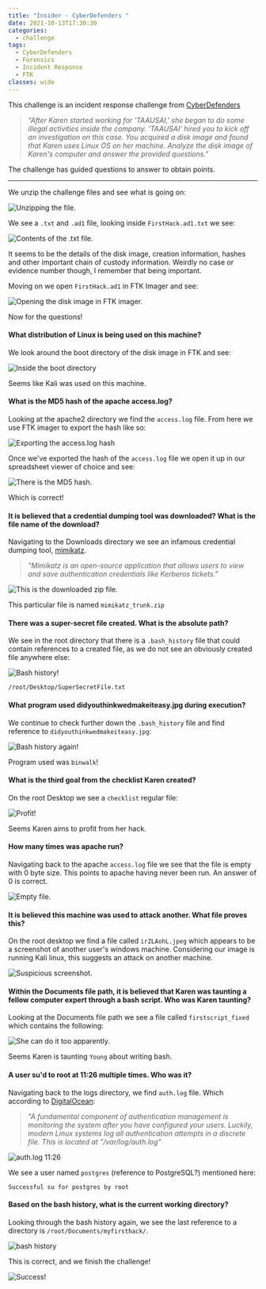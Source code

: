 ```yaml
---
title: "Insider - CyberDefenders "
date: 2021-10-13T17:30:30
categories:
  - challenge
tags:
  - CyberDefenders
  - Forensics
  - Incident Response
  - FTK
classes: wide
---
```

This challenge is an incident response challenge from [CyberDefenders](https://cyberdefenders.org/labs/64)

>*"After Karen started working for 'TAAUSAI,' she began to do some illegal activities inside the company. 'TAAUSAI' hired you to kick off an investigation on this case.
You acquired a disk image and found that Karen uses Linux OS on her machine. Analyze the disk image of Karen's computer and answer the provided questions."*

The challenge has guided questions to answer to obtain points.

---

We unzip the challenge files and see what is going on:

<img src="/assets/images/insider/ins1.PNG" alt="Unzipping the file.">

We see a `.txt` and `.ad1` file, looking inside `FirstHack.ad1.txt` we see:

<img src="/assets/images/insider/ins2.PNG" alt="Contents of the .txt file.">

It seems to be the details of the disk image, creation information, hashes and other important chain of custody information. 
Weirdly no case or evidence number though, I remember that being important. 

Moving on we open `FirstHack.ad1` in FTK Imager and see:

<img src="/assets/images/insider/ins3.PNG" alt="Opening the disk image in FTK imager.">


Now for the questions!

<h4>What distribution of Linux is being used on this machine?</h4>

We look around the boot directory of the disk image in FTK and see:

<img src="/assets/images/insider/ins4.PNG" alt="Inside the boot directory">

Seems like Kali was used on this machine.

<h4>What is the MD5 hash of the apache access.log?</h4>

Looking at the apache2 directory we find the `access.log` file. From here we use FTK imager to export the hash like so:

<img src="/assets/images/insider/ins6.PNG" alt="Exporting the access.log hash">

Once we've exported the hash of the `access.log` file we open it up in our spreadsheet viewer of choice and see:

<img src="/assets/images/insider/ins7.PNG" alt="There is the MD5 hash.">

Which is correct!

<h4>It is believed that a credential dumping tool was downloaded? What is the file name of the download?</h4>

Navigating to the Downloads directory we see an infamous credential dumping tool, [mimikatz](https://www.varonis.com/blog/what-is-mimikatz/).

>*"Mimikatz is an open-source application that allows users to view and save authentication credentials like Kerberos tickets."*

<img src="/assets/images/insider/ins8.PNG" alt="This is the downloaded zip file.">

This particular file is named `mimikatz_trunk.zip`

<h4>There was a super-secret file created. What is the absolute path?</h4>

We see in the root directory that there is a `.bash_history` file that could contain references to a created file, as we do not see an obviously created file anywhere else:

<img src="/assets/images/insider/ins9.PNG" alt="Bash history!">

`/root/Desktop/SuperSecretFile.txt`

<h4>What program used didyouthinkwedmakeiteasy.jpg during execution?</h4>

We continue to check further down the `.bash_history` file and find reference to `didyouthinkwedmakeiteasy.jpg`:

<img src="/assets/images/insider/ins10.PNG" alt="Bash history again!">

Program used was `binwalk`!

<h4>What is the third goal from the checklist Karen created?</h4>

On the root Desktop we see a `checklist` regular file:

<img src="/assets/images/insider/ins11.PNG" alt="Profit!">

Seems Karen aims to profit from her hack.

<h4>How many times was apache run?</h4>

Navigating back to the apache `access.log` file we see that the file is empty with 0 byte size. This points to apache having never been run. An answer of 0 is correct.

<img src="/assets/images/insider/ins12.PNG" alt="Empty file.">

<h4>It is believed this machine was used to attack another. What file proves this?</h4>

On the root desktop we find a file called `irZLAohL.jpeg` which appears to be a screenshot of another user's windows machine. Considering our image is running Kali linux, this suggests an attack on another machine. 

<img src="/assets/images/insider/ins13.PNG" alt="Suspicious screenshot.">

<h4>Within the Documents file path, it is believed that Karen was taunting a fellow computer expert through a bash script. Who was Karen taunting?</h4>

Looking at the Documents file path we see a file called `firstscript_fixed` which contains the following:

<img src="/assets/images/insider/ins14.PNG" alt="She can do it too apparently.">

Seems Karen is taunting `Young` about writing bash.

<h4>A user su'd to root at 11:26 multiple times. Who was it?</h4>

Navigating back to the logs directory, we find `auth.log` file. Which according to [DigitalOcean](https://www.digitalocean.com/community/tutorials/how-to-monitor-system-authentication-logs-on-ubuntu):

>*"A fundamental component of authentication management is monitoring the system after you have configured your users.
Luckily, modern Linux systems log all authentication attempts in a discrete file. This is located at "/var/log/auth.log"*

<img src="/assets/images/insider/ins15.PNG" alt="auth.log 11:26">

We see a user named `postgres` (reference to PostgreSQL?) mentioned here:

```
Successful su for postgres by root
```


<h4>Based on the bash history, what is the current working directory?</h4>

Looking through the bash history again, we see the last reference to a directory is `/root/Documents/myfirsthack/`.

<img src="/assets/images/insider/ins16.PNG" alt="bash history">

This is correct, and we finish the challenge!

<img src="/assets/images/insider/ins17.PNG" alt="Success!">
